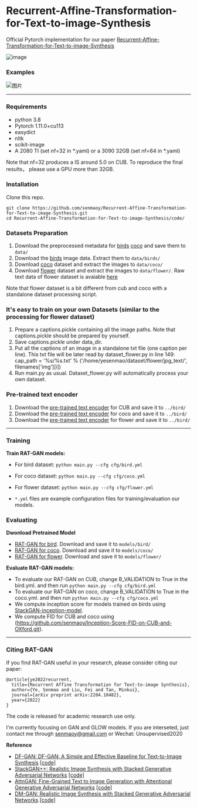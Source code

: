 # Recurrent-Affine-Transformation-for-Text-to-image-Synthesis

Official Pytorch implementation for our paper [Recurrent-Affine-Transformation-for-Text-to-image-Synthesis](https://arxiv.org/abs/2204.10482) 

![image](https://user-images.githubusercontent.com/10735956/166232980-d68a28e3-2f36-490d-acc5-dbbdad46c87e.png)
### Examples
![图片](https://user-images.githubusercontent.com/10735956/167243219-3d9a39f6-b38f-4012-9988-ab9058249112.png)

---
### Requirements
- python 3.8
- Pytorch 1.11.0+cu113
- easydict
- nltk
- scikit-image
- A 2080 TI (set nf=32 in *.yaml) or a 3090 32GB (set nf=64 in *.yaml)

Note that nf=32  produces a IS around 5.0 on CUB. To reproduce the final results， please use a GPU more than 32GB.
### Installation

Clone this repo.
```
git clone https://github.com/senmaoy/Recurrent-Affine-Transformation-for-Text-to-image-Synthesis.git
cd Recurrent-Affine-Transformation-for-Text-to-image-Synthesis/code/
```

### Datasets Preparation
1. Download the preprocessed metadata for [birds](https://drive.google.com/open?id=1O_LtUP9sch09QH3s_EBAgLEctBQ5JBSJ) [coco](https://drive.google.com/open?id=1rSnbIGNDGZeHlsUlLdahj0RJ9oo6lgH9) and save them to `data/`
2. Download the [birds](http://www.vision.caltech.edu/visipedia/CUB-200-2011.html) image data. Extract them to `data/birds/`
3. Download [coco](http://cocodataset.org/#download) dataset and extract the images to `data/coco/`
4. Download [flower](https://drive.google.com/file/d/1cL0F5Q3AYLfwWY7OrUaV1YmTx4zJXgNG/view?usp=sharing) dataset and extract the images to `data/flower/`.	Raw text data of flower dataset is avaiable [here](https://drive.google.com/file/d/1cL0F5Q3AYLfwWY7OrUaV1YmTx4zJXgNG/view?usp=sharing)


Note that flower dataset is a bit different from cub and coco with a standalone dataset processing script.
### It's easy to train on your own Datasets (similar to the processing for flower dataset)
1. Prepare a captions.pickle containing all the image paths. Note that captions.pickle should be prepared by yourself.
2. Save captions.pickle under data_dir.
3. Put all the captions of an image in a standalone txt file (one caption per line). This txt file will be later read by dataset_flower.py in line 149:
            cap_path = '%s/%s.txt' % ('/home/yesenmao/dataset/flower/jpg_text/', filenames['img'][i])			
4. Run main.py as usual. Dataset_flower.py will automatically process your own dataset.
### Pre-trained text encoder
1. Download the [pre-trained text encoder](https://drive.google.com/open?id=1GNUKjVeyWYBJ8hEU-yrfYQpDOkxEyP3V) for CUB and save it to `../bird/`
2. Download the [pre-trained text encoder](https://drive.google.com/open?id=1zIrXCE9F6yfbEJIbNP5-YrEe2pZcPSGJ) for coco and save it to `../bird/`
3. Download the [pre-trained text encoder](https://drive.google.com/file/d/1Gb5jRhSN9QGgmACNnZvwJMbDLDuVqffp/view?usp=sharing) for flower and save it to `../bird/`

---
### Training

**Train RAT-GAN models:**
  - For bird dataset: `python main.py --cfg cfg/bird.yml`
  - For coco dataset: `python main.py --cfg cfg/coco.yml`
  - For flower dataset: `python main.py --cfg cfg/flower.yml`

- `*.yml` files are example configuration files for training/evaluation our models.

### Evaluating

**Dwonload Pretrained Model**
- [RAT-GAN for bird](https://drive.google.com/file/d/1Np4odfdNkgRursGeKmwVix3zLhiZfZUa/view?usp=sharing). Download and save it to `models/bird/`
- [RAT-GAN for coco](https://drive.google.com/file/d/1wQOpopmaCFz9XjSnvjb5ZOVq2F-elFhy/view?usp=sharing). Download and save it to `models/coco/`
- [RAT-GAN for flower](https://drive.google.com/file/d/19THxubZDsa6_KfOTBpZ45S2aeVXCBj0T/view?usp=sharing). Download and save it to `models/flower/`

**Evaluate RAT-GAN models:**

- To evaluate our RAT-GAN on CUB, change B_VALIDATION to True in the bird.yml. and then run `python main.py --cfg cfg/bird.yml`
- To evaluate our RAT-GAN on coco, change B_VALIDATION to True in the coco.yml. and then run `python main.py --cfg cfg/coco.yml`
- We compute inception score for models trained on birds using [StackGAN-inception-model](https://github.com/hanzhanggit/StackGAN-inception-model).
- We compute FID for CUB and coco using (https://github.com/senmaoy/Inception-Score-FID-on-CUB-and-OXford.git). 

---
### Citing RAT-GAN

If you find RAT-GAN useful in your research, please consider citing our paper:

```
@article{ye2022recurrent,
  title={Recurrent Affine Transformation for Text-to-image Synthesis},
  author={Ye, Senmao and Liu, Fei and Tan, Minkui},
  journal={arXiv preprint arXiv:2204.10482},
  year={2022}
}
```
The code is released for academic research use only. 

I'm currently focusing on GAN and GLOW models. If you are interseted, just contact me through senmaoy@gmail.com or Wechat: Unsupervised2020


**Reference**
- [DF-GAN:  DF-GAN: A Simple and Effective Baseline for Text-to-Image Synthesis](https://arxiv.org/abs/2008.05865) [[code]](https://github.com/tobran/DF-GAN.git)
- [StackGAN++: Realistic Image Synthesis with Stacked Generative Adversarial Networks](https://arxiv.org/abs/1710.10916) [[code]](https://github.com/hanzhanggit/StackGAN-v2)
- [AttnGAN: Fine-Grained Text to Image Generation with Attentional Generative Adversarial Networks](https://openaccess.thecvf.com/content_cvpr_2018/papers/Xu_AttnGAN_Fine-Grained_Text_CVPR_2018_paper.pdf) [[code]](https://github.com/taoxugit/AttnGAN)
- [DM-GAN: Realistic Image Synthesis with Stacked Generative Adversarial Networks](https://arxiv.org/abs/1904.01310) [[code]](https://github.com/MinfengZhu/DM-GAN)
